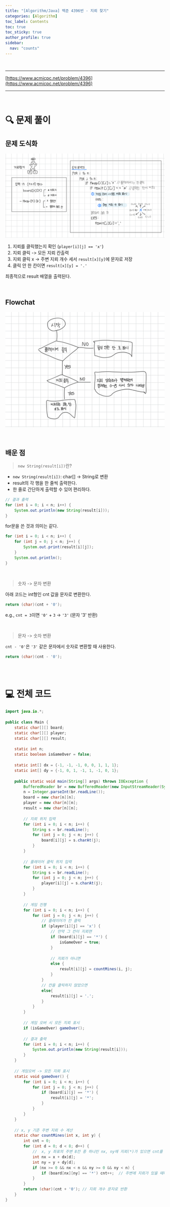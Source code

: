 ```yaml
---
title: "[Algorithm/Java] 백준 4396번 - 지뢰 찾기"
categories: [Algorithm]
toc_label: Contents
toc: true
toc_sticky: true
author_profile: true
sidebar:
  nav: "counts"
---
```


<br>

---

[https://www.acmicpc.net/problem/4396](https://www.acmicpc.net/problem/4396)

---

<br>

# 🔍 문제 풀이

## 문제 도식화

![4396 도식화](<../../../assets/images/2025/4396 도식화.png>)

1. 지뢰를 클릭했는지 확인 (`player[i][j] == 'x'`)
2. 지뢰 클릭 -> 모든 지뢰 칸출력
3. 지뢰 클릭 x -> 주변 지뢰 개수 세서 `result[x][y]`에 문자로 저장
4. 클릭 안 한 칸이면 `result[x][y] = '.'`

최종적으로 result 배열을 출력된다.

<br>

## Flowchat

![](/assets/images/2025/2025-07-21-12-51-07.png)

<br>

## 배운 점

> `new String(result[i])`란?

- `new String(result[i])`: char[] -> String로 변환
- result의 각 행을 한 줄씩 출력한다.
- 한 줄로 간단하게 출력할 수 있어 편리하다.

```java
// 결과 출력
for (int i = 0; i < n; i++) {
    System.out.println(new String(result[i]));
}
```

for문을 쓴 것과 의미는 같다.

```java
for (int i = 0; i < n; i++) {
    for (int j = 0; j < n; j++) {
        System.out.print(result[i][j]);
    }
    System.out.println();
}
```

<br>

> 숫자 -> 문자 변환

아래 코드는 int형인 cnt 값을 문자로 변환한다.

```java
return (char)(cnt + '0');
```

e.g., `cnt = 3`이면 `'0'` + `3` → `'3'` (문자 '3' 반환)

<br>

> 문자 -> 숫자 변환

`cnt - '0'`은 `'3'` 같은 문자에서 숫자로 변환할 때 사용한다.

```java
return (char)(cnt - '0');
```

<br><br>

# 💻 전체 코드

```java
import java.io.*;

public class Main {
    static char[][] board;
    static char[][] player;
    static char[][] result;

    static int n;
    static boolean isGameOver = false;

    static int[] dx = {-1, -1, -1, 0, 0, 1, 1, 1};
    static int[] dy = {-1, 0, 1, -1, 1, -1, 0, 1};

    public static void main(String[] args) throws IOException {
        BufferedReader br = new BufferedReader(new InputStreamReader(System.in));
        n = Integer.parseInt(br.readLine());
        board = new char[n][n];
        player = new char[n][n];
        result = new char[n][n];

        // 지뢰 위치 입력
        for (int i = 0; i < n; i++) {
            String s = br.readLine();
            for (int j = 0; j < n; j++) {
                board[i][j] = s.charAt(j);
            }
        }

        // 플레이어 클릭 위치 입력
        for (int i = 0; i < n; i++) {
            String s = br.readLine();
            for (int j = 0; j < n; j++) {
                player[i][j] = s.charAt(j);
            }
        }

        // 게임 진행
        for (int i = 0; i < n; i++) {
            for (int j = 0; j < n; j++) {
                // 플레이어가 칸 클릭
                if (player[i][j] == 'x') {
                    // 만약 그 칸이 지뢰면
                    if (board[i][j] == '*') {
                        isGameOver = true;
                    }

                    // 지뢰가 아니면
                    else {
                        result[i][j] = countMines(i, j);
                    }
                }
                // 칸을 클릭하지 않았으면
                else{
                    result[i][j] = '.';
                }
            }
        }

        // 게임 오버 시 모든 지뢰 표시
        if (isGameOver) gameOver();

        // 결과 출력
        for (int i = 0; i < n; i++) {
            System.out.println(new String(result[i]));
        }
    }

    // 게임오버 -> 모든 지뢰 표시
    static void gameOver() {
        for (int i = 0; i < n; i++) {
            for (int j = 0; j < n; j++) {
                if (board[i][j] == '*') {
                    result[i][j] = '*';
                }
            }
        }
    }

    // x, y 기준 주변 지뢰 수 계산
    static char countMines(int x, int y) {
        int cnt = 0;
        for (int d = 0; d < 8; d++) {
            //  x, y 좌표의 주변 8칸 중 하나인 nx, ny에 지뢰(*)가 있으면 cnt를 1 증가
            int nx = x + dx[d];
            int ny = y + dy[d];
            if (nx >= 0 && nx < n && ny >= 0 && ny < n) {
                if (board[nx][ny] == '*') cnt++;  // 주변에 지뢰가 있을 때마다 누적
            }
        }
        return (char)(cnt + '0'); // 지뢰 개수 문자로 반환
    }
}
```

<br>
